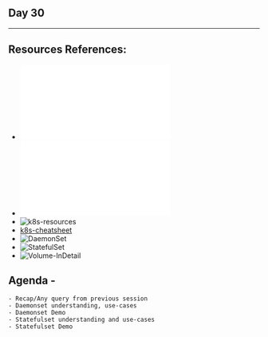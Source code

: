 ## Day 30
*************************************************************************************

## Resources References:
- ![Complete-Notes](../TrainingQueries-Agenda.txt)
- ![K8S-Contents](../K8S_DeepDive_Content.md)
- ![k8s-resources](../k8s_resources/)
- [k8s-cheatsheet](https://jamesdefabia.github.io/docs/user-guide/kubectl-cheatsheet/)
- ![DaemonSet](../k8s_resources/07-Daemonset/)
- ![StatefulSet](../k8s_resources/08-StatefulSet/)
- ![Volume-InDetail](../k8s_resources/09-10-pod-volumes/)


## Agenda -
	- Recap/Any query from previous session
	- Daemonset understanding, use-cases 
	- Daemonset Demo
	- Statefulset understanding and use-cases
	- Statefulset Demo